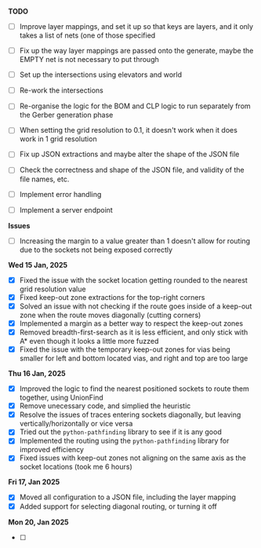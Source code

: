 **TODO**

- [ ] Improve layer mappings, and set it up so that keys are layers, and it only takes a list of nets (one of those specified
- [ ] Fix up the way layer mappings are passed onto the generate, maybe the EMPTY net is not necessary to put through
- [ ] Set up the intersections using elevators and world 
- [ ] Re-work the intersections
- [ ] Re-organise the logic for the BOM and CLP logic to run separately from the Gerber generation phase
- [ ] When setting the grid resolution to 0.1, it doesn't work when it does work in 1 grid resolution
- [ ] Fix up JSON extractions and maybe alter the shape of the JSON file
- [ ] Check the correctness and shape of the JSON file, and validity of the file names, etc.
- [ ] Implement error handling
- [ ] Implement a server endpoint


**Issues**

- [ ] Increasing the margin to a value greater than 1 doesn't allow for routing due to the sockets not being exposed correctly

**Wed 15 Jan, 2025**

- [x] Fixed the issue with the socket location getting rounded to the nearest grid resolution value
- [x] Fixed keep-out zone extractions for the top-right corners
- [x] Solved an issue with not checking if the route goes inside of a keep-out zone when the route moves diagonally (cutting corners)
- [x] Implemented a margin as a better way to respect the keep-out zones
- [x] Removed breadth-first-search as it is less efficient, and only stick with A\* even though it looks a little more fuzzed
- [x] Fixed the issue with the temporary keep-out zones for vias being smaller for left and bottom located vias, and right and top are too large

**Thu 16 Jan, 2025**

- [x] Improved the logic to find the nearest positioned sockets to route them together, using UnionFind
- [x] Remove unecessary code, and simplied the heuristic
- [x] Resolve the issues of traces entering sockets diagonally, but leaving vertically/horizontally or vice versa
- [x] Tried out the `python-pathfinding` library to see if it is any good
- [x] Implemented the routing using the `python-pathfinding` library for improved efficiency
- [x] Fixed issues with keep-out zones not aligning on the same axis as the socket locations (took me 6 hours)

**Fri 17, Jan 2025**

- [x] Moved all configuration to a JSON file, including the layer mapping
- [x] Added support for selecting diagonal routing, or turning it off

**Mon 20, Jan 2025**

- [ ]
